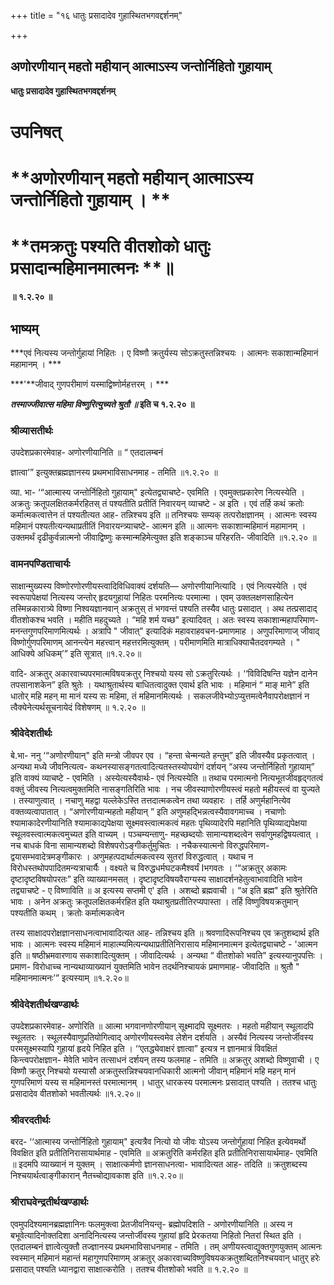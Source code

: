 +++
title = "१६ धातुः प्रसादादेव गुहास्थितभगवद्दर्शनम्"

+++


## अणोरणीयान् महतो महीयान् आत्माऽस्य जन्तोर्निहितो गुहायाम्

**धातुः प्रसादादेव गुहास्थितभगवद्दर्शनम्**

# **उपनिषत्**

# **अणोरणीयान् महतो महीयान् आत्माऽस्य जन्तोर्निहितो गुहायाम् । **

# **तमक्रतुः पश्यति वीतशोको धातुः प्रसादान्महिमानमात्मनः **॥

**॥ १.२.२० ॥**

## **भाष्यम्**

***एवं नित्यस्य जन्तोर्गुहायां निहितः । ए विष्णौ क्रतुर्यस्य सोऽक्रतुस्तन्निश्चयः । आत्मनः सकाशान्महिमानं महामानम् । ***

***'**जीवाद् गुणपरीमाणं यस्माद्विष्णोर्महत्तरम् । ***

***तस्माज्जीवात्स महिमा विष्णुरित्युच्यते श्रुतौ ॥* इति च १.२.२० ॥**

### **श्रीव्यासतीर्थः**

उपदेशप्रकारमेवाह- अणोरणीयानिति ॥ “ एतदालम्बनं

ज्ञात्वा’” इत्युक्तब्रह्मज्ञानस्य प्रथमभाविसाधनमाह - तमिति ॥१.२.२० ॥

व्या. भा- ‘“आत्मास्य जन्तोर्निहितो गुहायाम्" इत्येतद्व्याचष्टे- एवमिति । एवमुक्तप्रकारेण नित्यस्येति । अक्रतुः क्रतूपलक्षितकर्मरहितस् तं पश्यतीति प्रतीतिं निवारयन् व्याचष्टे - अ इति । एवं तर्हि कथं क्रतोः कर्मात्मकत्वात्तेन तं पश्यतीत्यत आह- तन्निश्चय इति ॥ तनिश्चयः सम्यक् तत्परोक्षज्ञानम् । आत्मनः स्वस्य महिमानं पश्यतीत्यन्यथाप्रतीतिं निवारयन्त्र्याचष्टे- आत्मन इति ॥ आत्मनः सकाशान्महिमानं महामानम् । उक्तमर्थं दृढीकुर्वन्नात्मनो जीवाद्विष्णुः कस्मान्महिमेत्युक्त इति शङ्काञ्च परिहरति- जीवादिति ॥१.२.२० ॥

### **वामनपण्डिताचार्यः**

साक्षान्मुख्यस्य विष्णोरणोरणीयस्त्वादिविधिवाक्यं दर्शयति— अणोरणीयानित्यादि । एवं नित्यस्येति । एवं स्वरूपापेक्षयां नित्यस्य जन्तोर् हृदयगुहायां निहितः परमनित्यः परमात्मा । एवम् उक्तलक्षणसाहित्येन तस्मिन्नकारात्र्ये विष्णा निश्वयज्ञानवान् अक्रतुस् तं भगवन्तं पश्यति तस्यैव धातुः प्रसादात् । अथ तत्प्रसादाद् वीतशोकश्च भवति । महीति महदुच्यते । “महि शर्म यच्छ" इत्यादिवत् । अतः स्वस्य सकाशान्महापरिमाण- मनन्तगुणपरिमाणमित्यर्थः । अत्रापि " जीवात्" इत्यादिकं महावराहवचन-प्रमाणमाह । अणुपरिमाणाज् जीवाद् विष्णोर्गुणपरिमाणम् आनन्त्येन महत्त्वान् महत्तरमित्युक्तम् । परीमाणमिति मात्राधिक्याचैतदवगम्यते । " आधिक्ये अधिकम्’” इति सूत्रात् ॥१.२.२०॥

वादि- अक्रतुर् अकारवाच्यपरमात्मविषयक्रतुर् निश्चयो यस्य सो ऽक्रतुरित्यर्थः । ‘‘विविदिषन्ति यज्ञेन दानेन तपसानाशकेन” इति श्रुतेः । यथाश्रुतार्थस्य बाधितत्वादुक्त एवार्थ इति भावः । महिमानं “ माङ् माने” इति धातोर् महि महन् मा मानं यस्य सः महिमा, तं महिमानमित्यर्थः । सकलजीवेभ्योऽप्युत्तमत्वेनैवापरोक्षज्ञानं न त्वैक्येनेत्यर्थसूचनायेदं विशेषणम् ॥ १.२.२० ॥

### **श्रीवेदेशतीर्थः**

बे.भा- ननु ‘“अणोरणीयान्" इति मन्त्रो जीवपर एव । “हन्ता चेन्मन्यते हन्तुम्” इति जीवस्यैव प्रकृतत्वात् । अन्यथा मध्ये जीवनित्यत्व- कथनस्यासङ्गतत्वादित्यतस्तस्योपयोगं दर्शयन् “अस्य जन्तोर्निहितो गुहायाम्” इति वाक्यं व्याचष्टे - एवमिति । अस्येत्यस्यैवार्थः- एवं नित्यस्येति ॥ तथाच परमात्मनो नित्यभूतजीवहृद्गतत्वं वक्तुं जीवस्य नित्यत्वमुक्तमिति नासङ्गतिरिति भावः । नच जीवस्याणोरणीयस्त्वं महतो महीयस्त्वं वा युज्यते । तस्याणुत्वात् । नचाणु महद्वा यल्लेकेऽस्ति तत्तदात्मकत्वेन तथा व्यवहारः । तर्हि अणुर्महानित्येव वक्तव्यत्वापातात् । “अणोरणीयान्महतो महीयान् ” इति अणुमहद्भिन्नत्वस्यैवावगमाच्च । नचाणोः श्यामाकादेरणीयानिति श्यामाकाद्यपेक्षया सूक्ष्मवस्त्वात्मकत्वं महतः पृथिव्यादेरपि महानिति पृथिव्याद्यपेक्षया स्थूलवस्त्वात्मकत्वमुच्यत इति वाच्यम् । पञ्चम्यन्ताणु- महच्छब्दयोः सामान्यशब्दत्वेन सर्वाणुमहद्विषयत्वात् । नच बाधकं विना सामान्यशब्दो विशेषपरोऽङ्गीकर्तुमुचितः । नचैकस्यात्मनो विरुद्धपरिमाण- द्वयासम्भवादेत्रमङ्गीकारः । अणुमहत्पदार्थात्मकत्वस्य सुतरां विरुद्धत्वात् । यथाच न विरोधस्तथोपपादितमन्यत्राचार्यैः । वक्ष्यते च विरुद्धधर्मघटकमैश्वर्यं Iभगवतः । ‘“अक्रतुर् अकामः दृष्टादृष्टविषयोपरतः” इति व्याख्यानमसत् । दृष्टादृष्टविषयवैराग्यस्य साक्षादर्शनहेतुत्वाभावादिति भावेन तद्व्याचष्टे - ए विष्णाविति ॥ अ इत्यस्य सप्तमी ए' इति । अशब्दो ब्रह्मवाची । “अ इति ब्रह्म" इति श्रुतेरिति भावः । अनेन अक्रतुः क्रतूपलक्षितकर्मरहित इति यथाश्रुतप्रतीतिरप्यपास्ता । तर्हि विष्णुविषयक्रतुमान् पश्यतीति कथम् । क्रतोः कर्मात्मकत्वेन

तस्य साक्षादपरोक्षज्ञानसाधनत्वाभावादित्यत आह- तन्निश्चय इति ॥ श्रवणादिरूपनिश्चय एव क्रतुशब्दार्थ इति भावः । आत्मनः स्वस्य महिमानं माहात्म्यमित्यन्यथाप्रतीतिनिरासाय महिमानमात्मन इत्येतद्व्याचष्टे - 'आत्मन इति ॥ षष्ठीभ्रमवारणाय सकाशादित्युक्तम् । जीवादित्यर्थः । अन्यथा “ वीतशोको भवति" इत्यस्यानुपपत्तिः । प्रमाण- विरोधाच्च नान्यथाव्याख्यानं युक्तमिति भावेन तदर्थनिश्चायकं प्रमाणमाह- जीवादिति ॥ श्रुतौ " महिमानमात्मनः’” इत्यस्याम् ॥१.२.२०॥

### **श्रीवेदेशतीर्थखण्डार्थः**

उपदेशप्रकारमेवाह- अणोरिति ॥ आत्मा भगवानणोरणीयान् सूक्ष्मादपि सूक्ष्मतरः । महतो महीयान् स्थूलादपि स्थूलतरः । स्थूलस्यैवाणुप्रतियोगित्वाद् अणोरणीयस्त्वमेव लेशेन दर्शयति । अस्यैवं नित्यस्य जन्तोर्जीवस्य परमसूक्ष्मस्यापि गुहायां हृदये निहित इति । ‘‘एतद्ध्येवाक्षरं ज्ञात्वा” इत्यत्र न ज्ञानमात्रं विवक्षितं किन्त्वपरोक्षज्ञान- मेवेति भावेन तत्साधनं दर्शयन् तस्य फलमाह - तमिति ॥ अक्रतुर् अशब्दो विष्णुवाची । ए विष्णौ क्रतुर् निश्चयो यस्यासौ अक्रतुस्तन्निश्चयवानधिकारी आत्मनो जीवान् महिमानं महि महन् मानं गुणपरिमाणं यस्य स महिमानस्तं परमात्मानम् । धातुर् धारकस्य परमात्मनः प्रसादात् पश्यति । ततश्च धातुः प्रसादादेव वीतशोको भवतीत्यर्थः ॥१.२.२०॥

### **श्रीवरदतीर्थः**

बरद- ‘‘आत्मास्य जन्तोर्निहितो गुहायाम्" इत्यत्रैव नित्यो यो जीवः योऽस्य जन्तोर्गुहायां निहित इत्येवमर्थो विवक्षित इति प्रतीतिनिरासायार्थमाह - एवमिति ॥ अक्रतुरिति कर्मरहित इति प्रतीतिनिरासायार्थमाह- एवमिति ॥ इदमपि व्याख्यानं न युक्तम् । साक्षात्कर्मणो ज्ञानसाधनत्वा- भावादित्यत आह- तदिति ॥ क्रतुशब्दस्य निश्चयार्थत्वाङ्गीकारान् नैतच्चोद्यावकाश इति ॥१.२.२०॥

### **श्रीराघवेन्द्रतीर्थखण्डार्थः**

एवमुपदिश्यमानब्रह्मज्ञानिनः फलमुक्त्वा प्रेतजीवनियन्तृ- ब्रह्मोपदिशति - अणोरणीयानिति ॥ अस्य न बभूवेत्यादिनोक्तदिशा अनादिनित्यस्य जन्तोर्जीवस्य गुहायां हृदि प्रेरकतया निहितो नितरां स्थित इति । एतदालम्बनं ज्ञात्वेत्युक्तौ तज्ज्ञानस्य प्रथमभाविसाधनमाह - तमिति । तम् अणीयस्त्वाद्युक्तगुणयुक्तम् आत्मनः स्वस्मान् महिमानं महान्तं महागुणपरिमाणम् अक्रतुर् अकारवाच्यविष्णुविषयकक्रतुशब्दितनिश्चयवान् धातुर् हरेः प्रसादात् पश्यति ध्यानद्वारा साक्षात्करोति । ततश्च वीतशोको भवति ॥ १.२.२० ॥

